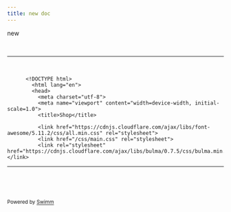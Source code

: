 ```yaml
---
title: new doc
---
```

new

&nbsp;

<SwmSnippet path="views/layout.js" line="3">

---

&nbsp;

```
      <!DOCTYPE html>
        <html lang="en">
        <head>
          <meta charset="utf-8">
          <meta name="viewport" content="width=device-width, initial-scale=1.0">
          <title>Shop</title>
          
          <link href="https://cdnjs.cloudflare.com/ajax/libs/font-awesome/5.11.2/css/all.min.css" rel="stylesheet">
          <link href="/css/main.css" rel="stylesheet">
          <link rel="stylesheet" href="https://cdnjs.cloudflare.com/ajax/libs/bulma/0.7.5/css/bulma.min.css"></link>
```

---

</SwmSnippet>

&nbsp;

&nbsp;

<SwmMeta repo-id="Z2l0aHViJTNBJTNBZWNvbW0lM0ElM0Ftb3NoaWtzd2ltbQ==" repo-name="ecomm"><sup>Powered by [Swimm](https://swimm-web-app--swmdv3-develop-staging-a696gm5o.web.app/)</sup></SwmMeta>
